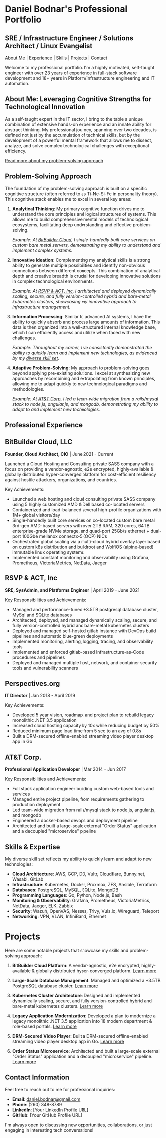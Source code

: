 # Daniel Bodnar's Professional Portfolio

## SRE / Infrastructure Engineer / Solutions Architect / Linux Evangelist

[About Me](about.md) | [Experience](experience.md) | [Skills](skills.md) | [Projects](projects.md) | [Contact](contact.md)

Welcome to my professional portfolio. I'm a highly motivated, self-taught engineer with over 23 years of experience in full-stack software development and 18+ years in Platform/Infrastructure engineering and IT automation.

## About Me: Leveraging Cognitive Strengths for Technological Innovation

As a self-taught expert in the IT sector, I bring to the table a unique combination of extensive hands-on experience and an innate ability for abstract thinking. My professional journey, spanning over two decades, is defined not just by the accumulation of technical skills, but by the development of a powerful mental framework that allows me to dissect, analyze, and solve complex technological challenges with exceptional efficiency.

[Read more about my problem-solving approach](#problem-solving-approach)

## Problem-Solving Approach

The foundation of my problem-solving approach is built on a specific cognitive structure (often referred to as Ti-Ne-Si-Fe in personality theory). This cognitive stack enables me to excel in several key areas:

1. **Analytical Thinking**: My primary cognitive function drives me to understand the core principles and logical structures of systems. This allows me to build comprehensive mental models of technological ecosystems, facilitating deep understanding and effective problem-solving.

   *Example: At [BitBuilder Cloud](experience.md#bitbuilder-cloud-llc), I single-handedly built core services on custom bare metal servers, demonstrating my ability to understand and implement complex systems.*

2. **Innovative Ideation**: Complementing my analytical skills is a strong ability to generate multiple possibilities and identify non-obvious connections between different concepts. This combination of analytical depth and creative breadth is crucial for developing innovative solutions in complex technological environments.

   *Example: At [RSVP & ACT, Inc](experience.md#rsvp--act-inc), I architected and deployed dynamically scaling, secure, and fully version-controlled hybrid and bare-metal kubernetes clusters, showcasing my innovative approach to infrastructure management.*

3. **Information Processing**: Similar to advanced AI systems, I have the ability to quickly absorb and process large amounts of information. This data is then organized into a well-structured internal knowledge base, which I can efficiently access and utilize when faced with new challenges.

   *Example: Throughout my career, I've consistently demonstrated the ability to quickly learn and implement new technologies, as evidenced by my [diverse skill set](skills.md).*

4. **Adaptive Problem-Solving**: My approach to problem-solving goes beyond applying pre-existing solutions. I excel at synthesizing new approaches by recombining and extrapolating from known principles, allowing me to adapt quickly to new technological paradigms and methodologies.

   *Example: At [AT&T Corp](experience.md#att-corp), I led a team-wide migration from a rails/mysql stack to node.js, angular.js, and mongodb, demonstrating my ability to adapt to and implement new technologies.*


## Professional Experience

## BitBuilder Cloud, LLC
**Founder, Cloud Architect, CIO** | June 2021 - Current

Launched a Cloud Hosting and Consulting private SASS company with a focus on providing a vendor-agnostic, e2e encrypted, highly-available & globally distributed hyper-converged platform for cost-efficient resiliency against hostile attackers, organizations, and countries.

Key Achievements:
- Launched a web hosting and cloud consulting private SASS company using 5 highly customized AMD & Dell based co-located servers
- Containerized and load-balanced several high-profile organizations with 1M+ global visitors/day
- Single-handedly built core services on co-located custom bare metal 3rd-gen AMD-based servers with over 2TB RAM, 320 cores, 64TB enterprise-grade NVMe storage, and quad-port 25Gb/s ethernet + dual-port 100Gbe mellanox connectx-5 (OCP) NICs
- Orchestrated global scaling via a multi-cloud hybrid overlay layer based on custom k8s distribution and buildroot and WolfiOS (alpine-based) immutable linux operating systems
- Implemented constant monitoring and observability using Grafana, Prometheus, VictoriaMetrics, NetData, Jaeger

## RSVP & ACT, Inc
**SRE, SysAdmin, and Platforms Engineer** | April 2019 - June 2021

Key Responsibilities and Achievements:
- Managed and performance-tuned +3.5TB postgresql database cluster, MySql and SQLite databases
- Architected, deployed, and managed dynamically scaling, secure, and fully version-controlled hybrid and bare-metal kubernetes clusters
- Deployed and managed self-hosted gitlab instance with DevOps build pipelines and automatic blue-green deployments
- Implemented monitoring, alerting, logging, tracing, and observability tools
- Implemented and enforced gitlab-based Infrastructure-as-Code procedures and pipelines
- Deployed and managed multiple host, network, and container security tools and vulnerability scanners

## Perspectives.org
**IT Director** | Jan 2018 - April 2019

Key Achievements:
- Developed 5 year vision, roadmap, and project plan to rebuild legacy monolithic .NET 3.5 application
- Increased cloud hosting capacity by 10x while reducing budget by 50%
- Reduced minimum page load time from 5 sec to an avg of 0.8s
- Built a DRM-secured offline-enabled streaming video player desktop app in Go

## AT&T Corp.
**Professional Application Developer** | Mar 2014 - Jun 2017

Key Responsibilities and Achievements:
- Full stack application engineer building custom web-based tools and services
- Managed entire project pipeline, from requirements gathering to production deployment
- Led team-wide migration from rails/mysql stack to node.js, angular.js, and mongodb
- Engineered a docker-based devops and deployment pipeline
- Architected and built a large-scale external "Order Status" application and a decoupled "microservice" pipeline

## Skills & Expertise

My diverse skill set reflects my ability to quickly learn and adapt to new technologies:

- **Cloud Architecture**: AWS, GCP, DO, Vultr, Cloudflare, Bunny.net, Wasabi, GitLab
- **Infrastructure**: Kubernetes, Docker, Proxmox, ZFS, Ansible, Terraform
- **Databases**: PostgreSQL, MySQL, SQLite, MongoDB
- **Programming Languages**: Go, Python, Node.js, Bash
- **Monitoring & Observability**: Grafana, Prometheus, VictoriaMetrics, NetData, Jaeger, ELK, Zabbix
- **Security**: Wazuh, OpenVAS, Nessus, Trivy, Vuls.io, Wireguard, Teleport
- **Networking**: VPN, VLAN, InfiniBand, Ethernet

# Projects

Here are some notable projects that showcase my skills and problem-solving approach:

1. **BitBuilder Cloud Platform**: A vendor-agnostic, e2e encrypted, highly-available & globally distributed hyper-converged platform. [Learn more](experience.md#bitbuilder-cloud-llc)

2. **Large-Scale Database Management**: Managed and optimized a +3.5TB PostgreSQL database cluster. [Learn more](experience.md#rsvp--act-inc)

3. **Kubernetes Cluster Architecture**: Designed and implemented dynamically scaling, secure, and fully version-controlled hybrid and bare-metal kubernetes clusters. [Learn more](experience.md#rsvp--act-inc)

4. **Legacy Application Modernization**: Developed a plan to modernize a legacy monolithic .NET 3.5 application into 18 modern department & role-based portals. [Learn more](experience.md#perspectivesorg)

5. **DRM-Secured Video Player**: Built a DRM-secured offline-enabled streaming video player desktop app in Go. [Learn more](experience.md#perspectivesorg)

6. **Order Status Microservice**: Architected and built a large-scale external "Order Status" application and a decoupled "microservice" pipeline. [Learn more](experience.md#att-corp)

## Contact Information

Feel free to reach out to me for professional inquiries:

- **Email**: daniel.bodnar@gmail.com
- **Phone**: (260) 348-8789
- **LinkedIn**: [Your LinkedIn Profile URL]
- **GitHub**: [Your GitHub Profile URL]

I'm always open to discussing new opportunities, collaborations, or just engaging in interesting tech conversations!
